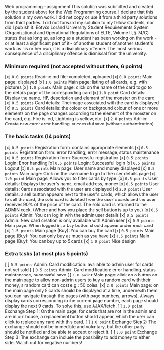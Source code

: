 <Mohammed Efaz>
<ZTFK53>
Web programming - assignment
This solution was submitted and created by the student above for the Web Programming course.
I declare that this solution is my own work. I did not copy or use it from a third party
solutions from third parties. I did not forward my solution to my fellow students, nor did I publish it.
Eötvös Loránd University Student Requirements System
(Organizational and Operational Regulations of ELTE, Volume II, § 74/C) states that as long as,
as long as a student has been working on the work - or at least a significant part of it - of another student
of another student's work as his or her own, it is a disciplinary offence.
The most serious consequence of a disciplinary offence is dismissal from the university.

### Minimum required (not accepted without them, 6 points)
[x] `0.0 points` Readme.md file: completed, uploaded
[x] `0.0 points` Main page: displayed
[x] `1.0 points` Main page: listing of all cards, e.g. with pictures
[x] `1.0 points` Main page: click on the name of the card to go to the details page of the corresponding card
[x] `1.0 point` Card details: Display the name, HP, description and element of the monster on the card
[x] `0.5 points` Card details: The image associated with the card is displayed
[x] `0.5 points` Card details: the colour or background colour of one or more elements on the page changes according to the element of the monster on the card, e.g. Fire is red, Lightning is yellow, etc.
[x] `2.0 points` Admin: Create new card: error handling, successful save (without authentication)

### The basic tasks (14 points)
[x] `0.5 points` Registration form: contains appropriate elements
[x] `0.5 points` Registration form: error handling, error message, status maintenance
[x] `0.5 points` Registration form: Successful registration
[x] `0.5 points` Login: Error handling
[x] `0.5 points` Login: Successful login
[x] `0.5 points` Logout
[x] `0.5 points` Main page: User name and money displayed
[x] `0.5 points` Main page: Click on the username to go to the user details page
[x] `1.0 point` Main page: Allows you to filter cards by type.
[x] `0.5 points` User details: Displays the user's name, email address, money
[x] `0.5 points` User details: Cards associated with the user are displayed
[x] `2.0 points` User details: a sell button appears next to the user's cards, which allows the user to sell the card, the sold card is deleted from the user's cards and the user receives 90% of the price of the card. The sold card is returned to the ADMIN deck. (Where and how you place the sell button is up to you)
[x] `0.5 points` Admin: You can log in with the admin user details
[x] `0.5 points` Admin: New card creation is only available with Admin user
[x] `0.5 points` Main page: When logged in, a buy button should appear under each card
[x] `1.5 points` Main page (Buy): You can buy the card
[x] `0.5 points` Main page (Buy): You can only buy as much as you have
[x] `0.5 points` Main page (Buy): You can buy up to 5 cards
[x] `1.0 point` Nice design

### Extra tasks (at most plus 5 points)
[ ] `0.5 points` Admin: Card modification: available to admin user for cards not yet sold
[ ] `0.5 points` Admin: Card modification: error handling, status maintenance, successful save
[ ] `1.0 point` Main page: click on a button on the main page to allow non-admin users to buy a random card with their money, a random card can cost e.g.: 50 coins.
[x] `2.0 points` Main page: on the main page only 9 cards should be displayed at a time, underneath them you can navigate through the pages (with page numbers, arrows). Always display cards corresponding to the current page number, each page should display the next 9 cards. To solve this, use AJAX/fetch.
[ ] `1.0 point` Exchange Step 1: On the main page, for cards that are not in the admin and are in our house, a replacement button should appear, which the user can click to replace any card with this card.
[ ] `1.0 point` Exchange Step 2: The exchange should not be immediate and voluntary, but the other party should be notified and be able to accept or reject it.
[ ] `1.0 point` Exchange Step 3: The exchange can include the possibility to add money to either side. Watch out for negative numbers!
